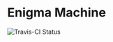 Enigma Machine
==============
![Travis-CI Status](https://travis-ci.org/Matthewrbowker/enigmamachine.svg?branch=master)